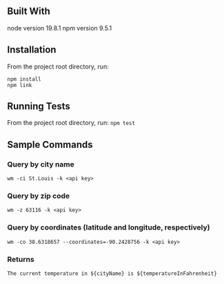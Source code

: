 ## Built With

node version 19.8.1
npm version 9.5.1

## Installation

From the project root directory, run:
```
npm install
npm link
```

## Running Tests

From the project root directory, run:
`npm test`

## Sample Commands

### Query by city name
`wm -ci St.Louis -k <api key>`

### Query by zip code
`wm -z 63116 -k <api key>`

### Query by coordinates (latitude and longitude, respectively)
`wm -co 38.6318657 --coordinates=-90.2428756 -k <api key>`

### Returns
`The current temperature in ${cityName} is ${temperatureInFahrenheit}`
